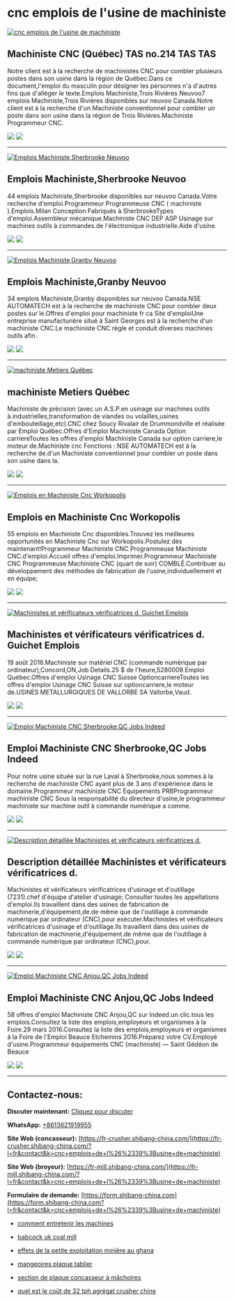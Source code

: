 # cnc emplois de l&#39;usine de machiniste

<a href="https://swt.shibang-china.com/?l=fr&img&k=cnc+emplois+de+l%26%2339%3Busine+de+machiniste" target="_blank">![cnc emplois de l&#39;usine de machiniste](http://static.shibang-china.com/all-800x300/1232.jpg)</a>

## Machiniste CNC (Québec) TAS no.214 TAS TAS
Notre client est à la recherche de machinistes CNC pour combler plusieurs postes dans son usine dans la région de Québec.Dans ce document,l&#39;emploi du masculin pour désigner les personnes n&#39;a d&#39;autres fins que d&#39;alléger le texte.Emplois Machiniste,Trois Rivières Neuvoo7 emplois Machiniste,Trois Rivières disponibles sur neuvoo Canada.Notre client est à la recherche d&#39;un Machiniste conventionnel pour combler un poste dans son usine dans la région de Trois Rivières.Machiniste Programmeur CNC.


<a href="https://whatsapp.shibangsoft.com/WhatsApp.php" target="_blank" title="WhatsApp">![](http://static.shibang-china.com/icon/whatsapp.png)</a> <a href="https://swt.shibang-china.com/?l=fr&icon&k=cnc+emplois+de+l%26%2339%3Busine+de+machiniste" target="_blank">![](http://static.shibang-china.com/icon/chat-fr.png)</a>

---

<a href="https://swt.shibang-china.com/?l=fr&img&k=cnc+emplois+de+l%26%2339%3Busine+de+machiniste" target="_blank">![Emplois Machiniste,Sherbrooke Neuvoo](http://static.shibang-china.com/all-800x300/646.jpg)</a>

## Emplois Machiniste,Sherbrooke Neuvoo
44 emplois Machiniste,Sherbrooke disponibles sur neuvoo Canada.Votre recherche d&#39;emploi.Programmeur Programmeuse CNC ( machiniste ).Emplois.Milan Conception Fabriqués à SherbrookeTypes d&#39;emploi.Assembleur mécanique.Machiniste CNC DEP ASP Usinage sur machines outils à commandes.de l&#39;électronique industrielle.Aide d&#39;usine.


<a href="https://whatsapp.shibangsoft.com/WhatsApp.php" target="_blank" title="WhatsApp">![](http://static.shibang-china.com/icon/whatsapp.png)</a> <a href="https://swt.shibang-china.com/?l=fr&icon&k=cnc+emplois+de+l%26%2339%3Busine+de+machiniste" target="_blank">![](http://static.shibang-china.com/icon/chat-fr.png)</a>

---

<a href="https://swt.shibang-china.com/?l=fr&img&k=cnc+emplois+de+l%26%2339%3Busine+de+machiniste" target="_blank">![Emplois Machiniste,Granby Neuvoo](http://static.shibang-china.com/all-800x300/1127.jpg)</a>

## Emplois Machiniste,Granby Neuvoo
34 emplois Machiniste,Granby disponibles sur neuvoo Canada.NSE AUTOMATECH est à la recherche de machiniste CNC pour combler deux postes sur le.Offres d&#39;emploi pour machiniste fr ca Site d&#39;emploiUne entreprise manufacturière situé à Saint Georges est à la recherche d&#39;un machiniste CNC.Le machiniste CNC règle et conduit diverses machines outils afin.


<a href="https://whatsapp.shibangsoft.com/WhatsApp.php" target="_blank" title="WhatsApp">![](http://static.shibang-china.com/icon/whatsapp.png)</a> <a href="https://swt.shibang-china.com/?l=fr&icon&k=cnc+emplois+de+l%26%2339%3Busine+de+machiniste" target="_blank">![](http://static.shibang-china.com/icon/chat-fr.png)</a>

---

<a href="https://swt.shibang-china.com/?l=fr&img&k=cnc+emplois+de+l%26%2339%3Busine+de+machiniste" target="_blank">![machiniste Metiers Québec](http://static.shibang-china.com/all-800x300/922.jpg)</a>

## machiniste Metiers Québec
Machiniste de précision (avec un A.S.P.en usinage sur machines outils à.industrielles,transformation de viandes ou volailles,usines d&#39;embouteillage,etc).CNC chez Soucy Rivalair de Drummondville et réalisée par Emploi Québec.Offres d&#39;Emploi Machiniste Canada Option carriereToutes les offres d&#39;emploi Machiniste Canada sur option carriere,le moteur de.Machiniste cnc Fonctions : NSE AUTOMATECH est à la recherche de.d&#39;un Machiniste conventionnel pour combler un poste dans son usine dans la.


<a href="https://whatsapp.shibangsoft.com/WhatsApp.php" target="_blank" title="WhatsApp">![](http://static.shibang-china.com/icon/whatsapp.png)</a> <a href="https://swt.shibang-china.com/?l=fr&icon&k=cnc+emplois+de+l%26%2339%3Busine+de+machiniste" target="_blank">![](http://static.shibang-china.com/icon/chat-fr.png)</a>

---

<a href="https://swt.shibang-china.com/?l=fr&img&k=cnc+emplois+de+l%26%2339%3Busine+de+machiniste" target="_blank">![Emplois en Machiniste Cnc Workopolis](http://static.shibang-china.com/all-800x300/795.jpg)</a>

## Emplois en Machiniste Cnc Workopolis
55 emplois en Machiniste Cnc disponibles.Trouvez les meilleures opportunités en Machiniste Cnc sur Workopolis.Postulez dès maintenant!Programmeur Machiniste CNC Programmeuse Machiniste CNC.d&#39;emploi.Accueil offres d&#39;emploi.Imprimer.Programmeur Machiniste CNC Programmeuse Machiniste CNC (quart de soir) COMBLÉ.Contribuer au développement des méthodes de fabrication de l&#39;usine,individuellement et en équipe;


<a href="https://whatsapp.shibangsoft.com/WhatsApp.php" target="_blank" title="WhatsApp">![](http://static.shibang-china.com/icon/whatsapp.png)</a> <a href="https://swt.shibang-china.com/?l=fr&icon&k=cnc+emplois+de+l%26%2339%3Busine+de+machiniste" target="_blank">![](http://static.shibang-china.com/icon/chat-fr.png)</a>

---

<a href="https://swt.shibang-china.com/?l=fr&img&k=cnc+emplois+de+l%26%2339%3Busine+de+machiniste" target="_blank">![Machinistes et vérificateurs vérificatrices d. Guichet Emplois](http://static.shibang-china.com/all-800x300/1446.jpg)</a>

## Machinistes et vérificateurs vérificatrices d. Guichet Emplois
19 août 2016.Machiniste sur matériel CNC (commande numérique par ordinateur),Concord,ON,Job Details.25 $ de l&#39;heure,5280008 Emploi Québec.Offres d&#39;emploi Usinage CNC Suisse OptioncarriereToutes les offres d&#39;emploi Usinage CNC Suisse sur optioncarriere,le moteur de.USINES METALLURGIQUES DE VALLORBE SA Vallorbe,Vaud.


<a href="https://whatsapp.shibangsoft.com/WhatsApp.php" target="_blank" title="WhatsApp">![](http://static.shibang-china.com/icon/whatsapp.png)</a> <a href="https://swt.shibang-china.com/?l=fr&icon&k=cnc+emplois+de+l%26%2339%3Busine+de+machiniste" target="_blank">![](http://static.shibang-china.com/icon/chat-fr.png)</a>

---

<a href="https://swt.shibang-china.com/?l=fr&img&k=cnc+emplois+de+l%26%2339%3Busine+de+machiniste" target="_blank">![Emploi Machiniste CNC Sherbrooke,QC Jobs Indeed](http://static.shibang-china.com/all-800x300/1133.jpg)</a>

## Emploi Machiniste CNC Sherbrooke,QC Jobs Indeed
Pour notre usine située sur la rue Laval à Sherbrooke,nous sommes à la recherche de machiniste CNC ayant plus de 3 ans d&#39;expérience dans le domaine.Programmeur machiniste CNC Équipements PRBProgrammeur machiniste CNC Sous la responsabilité du directeur d&#39;usine,le programmeur machiniste sur machine outil à commande numérique a comme.


<a href="https://whatsapp.shibangsoft.com/WhatsApp.php" target="_blank" title="WhatsApp">![](http://static.shibang-china.com/icon/whatsapp.png)</a> <a href="https://swt.shibang-china.com/?l=fr&icon&k=cnc+emplois+de+l%26%2339%3Busine+de+machiniste" target="_blank">![](http://static.shibang-china.com/icon/chat-fr.png)</a>

---

<a href="https://swt.shibang-china.com/?l=fr&img&k=cnc+emplois+de+l%26%2339%3Busine+de+machiniste" target="_blank">![Description détaillée Machinistes et vérificateurs vérificatrices d.](http://static.shibang-china.com/all-800x300/815.jpg)</a>

## Description détaillée Machinistes et vérificateurs vérificatrices d.
Machinistes et vérificateurs vérificatrices d&#39;usinage et d&#39;outillage (7231).chef d&#39;équipe d&#39;atelier d&#39;usinage; Consulter toutes les appellations d&#39;emploi.Ils travaillent dans des usines de fabrication de machinerie,d&#39;équipement,de.de même que de l&#39;outillage à commande numérique par ordinateur (CNC),pour exécuter.Machinistes et vérificateurs vérificatrices d&#39;usinage et d&#39;outillage.Ils travaillent dans des usines de fabrication de machinerie,d&#39;équipement.de même que de l&#39;outillage à commande numérique par ordinateur (CNC),pour.


<a href="https://whatsapp.shibangsoft.com/WhatsApp.php" target="_blank" title="WhatsApp">![](http://static.shibang-china.com/icon/whatsapp.png)</a> <a href="https://swt.shibang-china.com/?l=fr&icon&k=cnc+emplois+de+l%26%2339%3Busine+de+machiniste" target="_blank">![](http://static.shibang-china.com/icon/chat-fr.png)</a>

---

<a href="https://swt.shibang-china.com/?l=fr&img&k=cnc+emplois+de+l%26%2339%3Busine+de+machiniste" target="_blank">![Emploi Machiniste CNC Anjou,QC Jobs Indeed](http://static.shibang-china.com/all-800x300/851.jpg)</a>

## Emploi Machiniste CNC Anjou,QC Jobs Indeed
58 offres d&#39;emploi Machiniste CNC Anjou,QC sur Indeed.un clic.tous les emplois.Consultez la liste des emplois,employeurs et organismes à la Foire.29 mars 2016.Consultez la liste des emplois,employeurs et organismes à la Foire de l&#39;Emploi Beauce Etchemins 2016.Préparez votre CV.Employé d&#39;usine.Programmeur équipements CNC (machiniste) — Saint Gédéon de Beauce


<a href="https://whatsapp.shibangsoft.com/WhatsApp.php" target="_blank" title="WhatsApp">![](http://static.shibang-china.com/icon/whatsapp.png)</a> <a href="https://swt.shibang-china.com/?l=fr&icon&k=cnc+emplois+de+l%26%2339%3Busine+de+machiniste" target="_blank">![](http://static.shibang-china.com/icon/chat-fr.png)</a>

---
## Contactez-nous:

**Discuter maintenant:** [Cliquez pour discuter](https://swt.shibang-china.com?l=fr&contact&k=cnc+emplois+de+l%26%2339%3Busine+de+machiniste)

**WhatsApp:**  [+8613621919955](https://whatsapp.shibangsoft.com/WhatsApp.php)

**Site Web (concasseur):** [https://fr-crusher.shibang-china.com/](https://fr-crusher.shibang-china.com/?l=fr&contact&k=cnc+emplois+de+l%26%2339%3Busine+de+machiniste)

**Site Web (broyeur):** [https://fr-mill.shibang-china.com/](https://fr-mill.shibang-china.com/?l=fr&contact&k=cnc+emplois+de+l%26%2339%3Busine+de+machiniste)

**Formulaire de demande:** [https://form.shibang-china.com](https://form.shibang-china.com?l=fr&contact&k=cnc+emplois+de+l%26%2339%3Busine+de+machiniste)

* [comment entretenir les machines](../36/comment%20entretenir%20les%20machines.md)

* [babcock uk coal mill](../29/babcock%20uk%20coal%20mill.md)

* [effets de la petite exploitation minière au ghana](../34/effets%20de%20la%20petite%20exploitation%20mini%C3%A8re%20au%20ghana.md)

* [mangeoires plaque tablier](../37/mangeoires%20plaque%20tablier.md)

* [section de plaque concasseur à mâchoires](../33/section%20de%20plaque%20concasseur%20%C3%A0%20m%C3%A2choires.md)

* [quel est le coût de 32 tph agrégat crusher chine](../29/quel%20est%20le%20co%C3%BBt%20de%2032%20tph%20agr%C3%A9gat%20crusher%20chine.md)